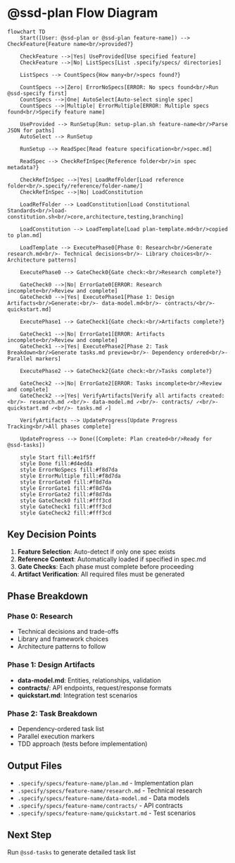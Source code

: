 # @ssd-plan Flow Diagram

```mermaid
flowchart TD
    Start([User: @ssd-plan or @ssd-plan feature-name]) --> CheckFeature{Feature name<br/>provided?}

    CheckFeature -->|Yes| UseProvided[Use specified feature]
    CheckFeature -->|No| ListSpecs[List .specify/specs/ directories]

    ListSpecs --> CountSpecs{How many<br/>specs found?}

    CountSpecs -->|Zero| ErrorNoSpecs[ERROR: No specs found<br/>Run @ssd-specify first]
    CountSpecs -->|One| AutoSelect[Auto-select single spec]
    CountSpecs -->|Multiple| ErrorMultiple[ERROR: Multiple specs found<br/>Specify feature name]

    UseProvided --> RunSetup[Run: setup-plan.sh feature-name<br/>Parse JSON for paths]
    AutoSelect --> RunSetup

    RunSetup --> ReadSpec[Read feature specification<br/>spec.md]

    ReadSpec --> CheckRefInSpec{Reference folder<br/>in spec metadata?}

    CheckRefInSpec -->|Yes| LoadRefFolder[Load reference folder<br/>.specify/reference/folder-name/]
    CheckRefInSpec -->|No| LoadConstitution

    LoadRefFolder --> LoadConstitution[Load Constitutional Standards<br/>load-constitution.sh<br/>core,architecture,testing,branching]

    LoadConstitution --> LoadTemplate[Load plan-template.md<br/>copied to plan.md]

    LoadTemplate --> ExecutePhase0[Phase 0: Research<br/>Generate research.md<br/>- Technical decisions<br/>- Library choices<br/>- Architecture patterns]

    ExecutePhase0 --> GateCheck0{Gate check:<br/>Research complete?}

    GateCheck0 -->|No| ErrorGate0[ERROR: Research incomplete<br/>Review and complete]
    GateCheck0 -->|Yes| ExecutePhase1[Phase 1: Design Artifacts<br/>Generate:<br/>- data-model.md<br/>- contracts/<br/>- quickstart.md]

    ExecutePhase1 --> GateCheck1{Gate check:<br/>Artifacts complete?}

    GateCheck1 -->|No| ErrorGate1[ERROR: Artifacts incomplete<br/>Review and complete]
    GateCheck1 -->|Yes| ExecutePhase2[Phase 2: Task Breakdown<br/>Generate tasks.md preview<br/>- Dependency ordered<br/>- Parallel markers]

    ExecutePhase2 --> GateCheck2{Gate check:<br/>Tasks complete?}

    GateCheck2 -->|No| ErrorGate2[ERROR: Tasks incomplete<br/>Review and complete]
    GateCheck2 -->|Yes| VerifyArtifacts[Verify all artifacts created:<br/>- research.md ✓<br/>- data-model.md ✓<br/>- contracts/ ✓<br/>- quickstart.md ✓<br/>- tasks.md ✓]

    VerifyArtifacts --> UpdateProgress[Update Progress Tracking<br/>All phases complete]

    UpdateProgress --> Done([Complete: Plan created<br/>Ready for @ssd-tasks])

    style Start fill:#e1f5ff
    style Done fill:#d4edda
    style ErrorNoSpecs fill:#f8d7da
    style ErrorMultiple fill:#f8d7da
    style ErrorGate0 fill:#f8d7da
    style ErrorGate1 fill:#f8d7da
    style ErrorGate2 fill:#f8d7da
    style GateCheck0 fill:#fff3cd
    style GateCheck1 fill:#fff3cd
    style GateCheck2 fill:#fff3cd
```

## Key Decision Points

1. **Feature Selection**: Auto-detect if only one spec exists
2. **Reference Context**: Automatically loaded if specified in spec.md
3. **Gate Checks**: Each phase must complete before proceeding
4. **Artifact Verification**: All required files must be generated

## Phase Breakdown

### Phase 0: Research

- Technical decisions and trade-offs
- Library and framework choices
- Architecture patterns to follow

### Phase 1: Design Artifacts

- **data-model.md**: Entities, relationships, validation
- **contracts/**: API endpoints, request/response formats
- **quickstart.md**: Integration test scenarios

### Phase 2: Task Breakdown

- Dependency-ordered task list
- Parallel execution markers
- TDD approach (tests before implementation)

## Output Files

- `.specify/specs/feature-name/plan.md` - Implementation plan
- `.specify/specs/feature-name/research.md` - Technical research
- `.specify/specs/feature-name/data-model.md` - Data models
- `.specify/specs/feature-name/contracts/` - API contracts
- `.specify/specs/feature-name/quickstart.md` - Test scenarios

## Next Step

Run `@ssd-tasks` to generate detailed task list
